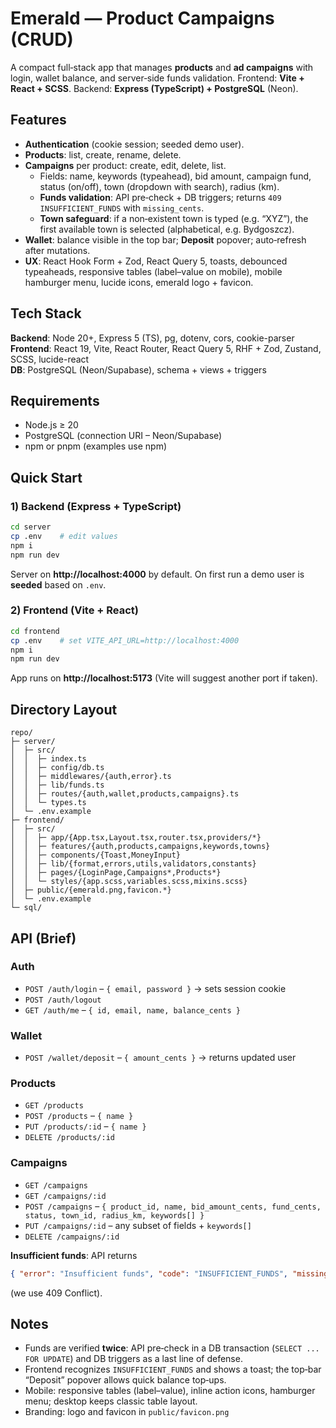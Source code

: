 # Emerald — Product Campaigns (CRUD)

A compact full‑stack app that manages **products** and **ad campaigns** with login, wallet balance, and server‑side funds validation. Frontend: **Vite + React + SCSS**. Backend: **Express (TypeScript) + PostgreSQL** (Neon).

## Features
- **Authentication** (cookie session; seeded demo user).
- **Products**: list, create, rename, delete.
- **Campaigns** per product: create, edit, delete, list.
  - Fields: name, keywords (typeahead), bid amount, campaign fund, status (on/off), town (dropdown with search), radius (km).
  - **Funds validation**: API pre‑check + DB triggers; returns `409 INSUFFICIENT_FUNDS` with `missing_cents`.
  - **Town safeguard**: if a non‑existent town is typed (e.g. “XYZ”), the first available town is selected (alphabetical, e.g. Bydgoszcz).
- **Wallet**: balance visible in the top bar; **Deposit** popover; auto‑refresh after mutations.
- **UX**: React Hook Form + Zod, React Query 5, toasts, debounced typeaheads, responsive tables (label–value on mobile), mobile hamburger menu, lucide icons, emerald logo + favicon.

## Tech Stack
**Backend**: Node 20+, Express 5 (TS), pg, dotenv, cors, cookie-parser  
**Frontend**: React 19, Vite, React Router, React Query 5, RHF + Zod, Zustand, SCSS, lucide-react  
**DB**: PostgreSQL (Neon/Supabase), schema + views + triggers

## Requirements
- Node.js ≥ 20
- PostgreSQL (connection URI – Neon/Supabase)
- npm or pnpm (examples use npm)

## Quick Start

### 1) Backend (Express + TypeScript)
```bash
cd server
cp .env    # edit values
npm i
npm run dev
```
Server on **http://localhost:4000** by default. On first run a demo user is **seeded** based on `.env`.

### 2) Frontend (Vite + React)
```bash
cd frontend
cp .env    # set VITE_API_URL=http://localhost:4000
npm i
npm run dev
```
App runs on **http://localhost:5173** (Vite will suggest another port if taken).

## Directory Layout
```
repo/
├─ server/
│  ├─ src/
│  │  ├─ index.ts
│  │  ├─ config/db.ts
│  │  ├─ middlewares/{auth,error}.ts
│  │  ├─ lib/funds.ts
│  │  ├─ routes/{auth,wallet,products,campaigns}.ts
│  │  └─ types.ts
│  └─ .env.example
├─ frontend/
│  ├─ src/
│  │  ├─ app/{App.tsx,Layout.tsx,router.tsx,providers/*}
│  │  ├─ features/{auth,products,campaigns,keywords,towns}
│  │  ├─ components/{Toast,MoneyInput}
│  │  ├─ lib/{format,errors,utils,validators,constants}
│  │  ├─ pages/{LoginPage,Campaigns*,Products*}
│  │  └─ styles/{app.scss,variables.scss,mixins.scss}
│  ├─ public/{emerald.png,favicon.*}
│  └─ .env.example
└─ sql/
```

## API (Brief)

### Auth
- `POST /auth/login` – `{ email, password }` → sets session cookie
- `POST /auth/logout`
- `GET /auth/me` – `{ id, email, name, balance_cents }`

### Wallet
- `POST /wallet/deposit` – `{ amount_cents }` → returns updated user

### Products
- `GET /products`
- `POST /products` – `{ name }`
- `PUT /products/:id` – `{ name }`
- `DELETE /products/:id`

### Campaigns
- `GET /campaigns`
- `GET /campaigns/:id`
- `POST /campaigns` – `{ product_id, name, bid_amount_cents, fund_cents, status, town_id, radius_km, keywords[] }`
- `PUT /campaigns/:id` – any subset of fields + `keywords[]`
- `DELETE /campaigns/:id`

**Insufficient funds**: API returns
```json
{ "error": "Insufficient funds", "code": "INSUFFICIENT_FUNDS", "missing_cents": 12345 }
```
(we use 409 Conflict).

## Notes
- Funds are verified **twice**: API pre‑check in a DB transaction (`SELECT ... FOR UPDATE`) and DB triggers as a last line of defense.
- Frontend recognizes `INSUFFICIENT_FUNDS` and shows a toast; the top‑bar “Deposit” popover allows quick balance top‑ups.
- Mobile: responsive tables (label–value), inline action icons, hamburger menu; desktop keeps classic table layout.
- Branding: logo and favicon in `public/favicon.png`
